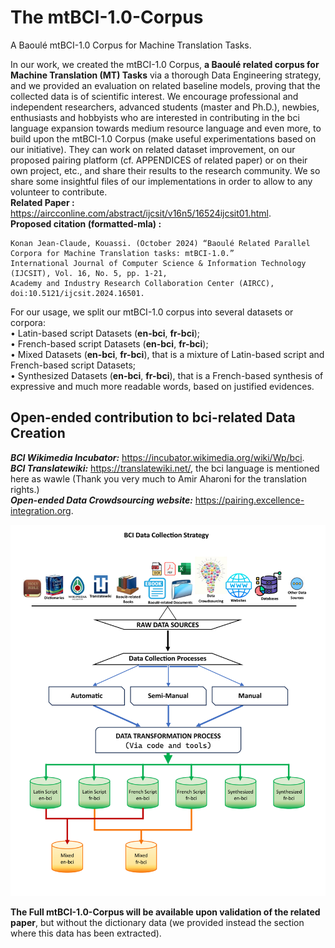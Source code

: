 # The mtBCI-1.0-Corpus
A Baoulé mtBCI-1.0 Corpus for Machine Translation Tasks.

In our work, we created the mtBCI-1.0 Corpus, **a Baoulé related corpus for Machine Translation (MT) Tasks** via a thorough Data Engineering strategy, and we provided an evaluation on related baseline models, proving that the collected data is of scientific interest. 
We encourage professional and independent researchers, advanced students (master and Ph.D.), newbies, enthusiasts and hobbyists who are interested in contributing in the bci language expansion towards medium resource language and even more, to build upon the mtBCI-1.0 Corpus (make useful experimentations based on our initiative). They can work on related dataset improvement, on our proposed pairing platform (cf. APPENDICES of related paper) or on their own project, etc., and share their results to the research community. 
We so share some insightful files of our implementations in order to allow to any volunteer to contribute.   <br/>
**Related Paper :** https://aircconline.com/abstract/ijcsit/v16n5/16524ijcsit01.html. <br/>
**Proposed citation (formatted-mla) :**   <br/>
```
Konan Jean-Claude, Kouassi. (October 2024) “Baoulé Related Parallel Corpora for Machine Translation tasks: mtBCI-1.0.”
International Journal of Computer Science & Information Technology (IJCSIT), Vol. 16, No. 5, pp. 1-21,
Academy and Industry Research Collaboration Center (AIRCC), doi:10.5121/ijcsit.2024.16501.
```

For our usage, we split our mtBCI-1.0 corpus into several datasets or corpora:  <br/>
•	Latin-based script Datasets (**en-bci**, **fr-bci**); <br/>
•	French-based script Datasets (**en-bci**, **fr-bci**); <br/>
•	Mixed Datasets (**en-bci**, **fr-bci**), that is a mixture of Latin-based script and French-based script Datasets; <br/>
•	Synthesized Datasets (**en-bci**, **fr-bci**), that is a French-based synthesis of expressive and much more readable words, based on justified evidences. <br/>

## Open-ended contribution to bci-related Data Creation  <br/>
***BCI Wikimedia Incubator:*** https://incubator.wikimedia.org/wiki/Wp/bci.  <br/>
***BCI Translatewiki:*** https://translatewiki.net/, the bci language is mentioned here as wawle (Thank you very much to Amir Aharoni for the translation rights.)  <br/>
***Open-ended Data Crowdsourcing website:*** https://pairing.excellence-integration.org. <br/>

![My Awesome Project](BCI-DataCollectionStrategy.png)

**The Full mtBCI-1.0-Corpus will be available upon validation of the related paper**, but without the dictionary data (we provided instead the section where this data has been extracted).
